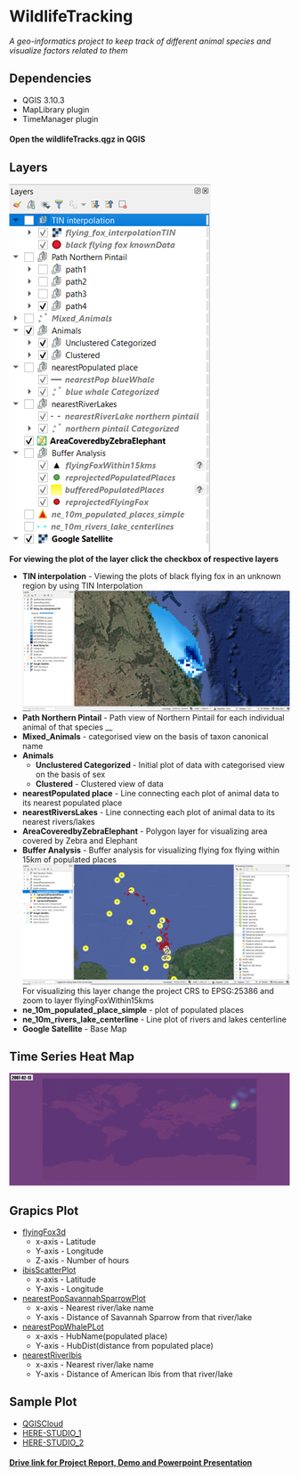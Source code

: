 # WildlifeTracking
_A geo-informatics project to keep track of different animal species and visualize factors related to them_
## Dependencies
* QGIS 3.10.3
* MapLibrary plugin
* TimeManager plugin
#### Open the wildlifeTracks.qgz in QGIS

## Layers
![image of all layers](https://github.com/saharshleo/WildlifeTracking/blob/master/DemoPlots/layers.png)<br />
**For viewing the plot of the layer click the checkbox of respective layers**
* **TIN interpolation** - Viewing the plots of black flying fox in an unknown region by using TIN Interpolation
![image of all layers](https://github.com/saharshleo/WildlifeTracking/blob/master/DemoPlots/interpolationResult.png)
* **Path Northern Pintail** - Path view of Northern Pintail for each individual animal of that species __
* **Mixed_Animals** - categorised view on the basis of taxon canonical name 
* **Animals**
  * **Unclustered Categorized** - Initial plot of data with categorised view on the basis of sex
  * **Clustered** - Clustered view of data
* **nearestPopulated place** - Line connecting each plot of animal data to its nearest populated place 
* **nearestRiversLakes** - Line connecting each plot of animal data to its nearest rivers/lakes
* **AreaCoveredbyZebraElephant** - Polygon layer for visualizing area covered by Zebra and Elephant 
* **Buffer Analysis** - Buffer analysis for visualizing flying fox flying within 15km of populated places
![image of all layers](https://github.com/saharshleo/WildlifeTracking/blob/master/DemoPlots/bufferResult.png)
For visualizing this layer change the project CRS to EPSG:25386 and zoom to layer flyingFoxWithin15kms
* **ne_10m_populated_place_simple** - plot of populated places
* **ne_10m_rivers_lake_centerline** - Line plot of rivers and lakes centerline 
* **Google Satellite** - Base Map
## Time Series Heat Map
![image of all layers](https://github.com/saharshleo/WildlifeTracking/blob/master/DemoPlots/timeSeriesHeatmap.gif)
## Grapics Plot
* [flyingFox3d](https://github.com/saharshleo/WildlifeTracking/blob/master/GraphicsPlot/flyingFox3D.html)
  * x-axis - Latitude 
  * Y-axis - Longitude
  * Z-axis - Number of hours
* [ibisScatterPlot](https://github.com/saharshleo/WildlifeTracking/blob/master/GraphicsPlot/ibisScatterPlot.html)
  * x-axis - Latitude 
  * Y-axis - Longitude
* [nearestPopSavannahSparrowPlot](https://github.com/saharshleo/WildlifeTracking/blob/master/GraphicsPlot/nearestPopSavannahSparrowPlot.html)
  * x-axis - Nearest river/lake name 
  * Y-axis - Distance of Savannah Sparrow from that river/lake
* [nearestPopWhalePLot](https://github.com/saharshleo/WildlifeTracking/blob/master/GraphicsPlot/nearestPopWhalePLot.html)
  * x-axis - HubName(populated place) 
  * Y-axis - HubDist(distance from populated place)
* [nearestRiverIbis](https://github.com/saharshleo/WildlifeTracking/blob/master/GraphicsPlot/nearestRiverIbis.html)
  * x-axis - Nearest river/lake name 
  * Y-axis - Distance of American Ibis from that river/lake
## Sample Plot
* [QGISCloud](https://qgiscloud.com/ganadhish/final_wildlife_tracking/?bl=&l=black%20vulture%2Cbald%20eagle%2Cblue%20whale%2Cmallard%2CGoogle%20Satellite&t=final_wildlife_tracking&e=-22205597%2C-2573073%2C3697111%2C9822656)
* [HERE-STUDIO_1](https://studio.here.com/viewer/?project_id=82c0ea42-1daa-44bd-b988-cc04e790a83b)
* [HERE-STUDIO_2](https://studio.here.com/viewer/?project_id=55d3a441-7195-44ae-a7ac-911da0fd916b)
#### [Drive link for Project Report, Demo and Powerpoint Presentation](https://drive.google.com/drive/folders/1zjDtE4VGgUj8hzTBJxO8vZtHaCWSXOyo?usp=drive_open)

